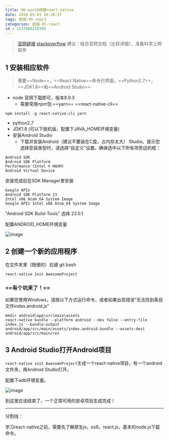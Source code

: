 ```yaml
---
title: 06-win10搭建react-native
date: 2018-05-03 10:28:37
tags: 前端-05-react
categories: 前端-05-react
id : 1537686210196
---
```

> [官网链接](http://facebook.github.io/react-native/docs/getting-started.html) [stackoverflow](https://stackoverflow.com/questions/44446523/unable-to-load-script-from-assets-index-android-bundle-on-windows)
建议：结合官网文档（比较详细），准备科学上网软件


## 1 安装相应软件

> 需要==Node==，==React Native==命令行界面，==Python2.7==，==JDK1.8==和==Android Studio==

- node 官网下载即可，版本8.9.3
    -  需要常用npm包:==yarn== ==react-native-cli== 
    
```
npm install -g react-native-cli yarn
```

- python2.7
- JDK1.8 (可以下脱机版，配置下JAVA_HOME环境变量)
- 安装Android Studio
  - 下载并安装Android（建议不要装在C盘，占内存太大） Studio。提示您选择安装类型时，请选择“自定义”设置。确保选中以下所有项旁边的框：
```
Android SDK
Android SDK Platform
Performance (Intel ® HAXM)
Android Virtual Device
```
安装完成后在SDK Manager里安装
```
Google APIs
Android SDK Platform 23
Intel x86 Atom_64 System Image
Google APIs Intel x86 Atom_64 System Image
```
"Android SDK Build-Tools" 选择 23.0.1 

配置ANDROID_HOME环境变量

![image](http://facebook.github.io/react-native/docs/assets/GettingStartedAndroidEnvironmentVariableANDROID_HOME.png)

## 2 创建一个新的应用程序

在文件夹里（随便的）右键 git bash 

```
react-native init AwesomeProject
```
### ==有个坑来了！==

如果您使用Windows，请按以下方式运行命令，或者如果出现错误“无法找到条目文件index.android.js”

```
mkdir android\app\src\main\assets
react-native bundle --platform android --dev false --entry-file index.js --bundle-output android/app/src/main/assets/index.android.bundle --assets-dest android/app/src/main/res

```

## 3 Android Studio打开Android项目

`react-native init AwesomeProject`生成一个react-native项目，有一个android文件夹，用Android Studio打开。

配置下adb环境变量。

![image](https://note.youdao.com/yws/api/personal/file/3C0D6D7DA5E44C9AB3B0ABD918F292F4?method=download&shareKey=20cf355feead66d299c2ac18db25b17a)

到这里应该结束了，一个正常可用的安卓项目生成完成！


---
分割线：

学习react-native之前，需要先了解原生js，es6，react.js，基本的node.js下载命令。





